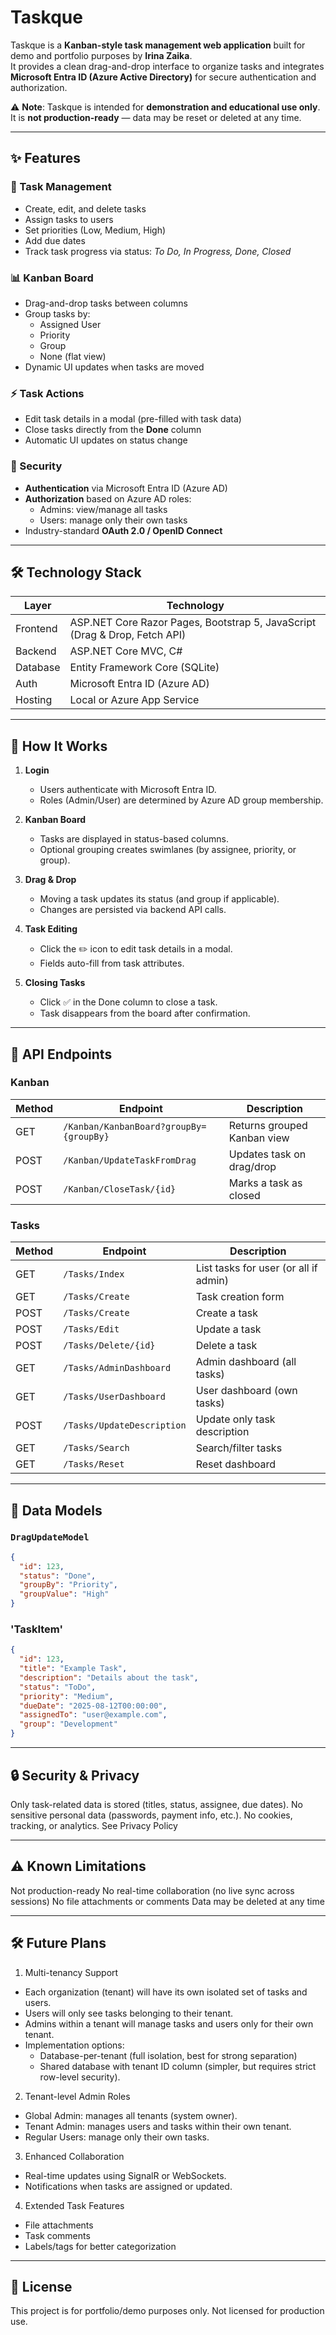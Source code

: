 ﻿# Taskque

Taskque is a **Kanban-style task management web application** built for demo and portfolio purposes by **Irina Zaika**.  
It provides a clean drag-and-drop interface to organize tasks and integrates **Microsoft Entra ID (Azure Active Directory)** for secure authentication and authorization.

⚠️ **Note**: Taskque is intended for **demonstration and educational use only**.  
It is **not production-ready** — data may be reset or deleted at any time.

---

## ✨ Features

### 📝 Task Management
- Create, edit, and delete tasks
- Assign tasks to users
- Set priorities (Low, Medium, High)
- Add due dates
- Track task progress via status: *To Do, In Progress, Done, Closed*

### 📊 Kanban Board
- Drag-and-drop tasks between columns
- Group tasks by:
  - Assigned User
  - Priority
  - Group
  - None (flat view)
- Dynamic UI updates when tasks are moved

### ⚡ Task Actions
- Edit task details in a modal (pre-filled with task data)
- Close tasks directly from the **Done** column
- Automatic UI updates on status change

### 🔐 Security
- **Authentication** via Microsoft Entra ID (Azure AD)
- **Authorization** based on Azure AD roles:
  - Admins: view/manage all tasks
  - Users: manage only their own tasks
- Industry-standard **OAuth 2.0 / OpenID Connect**

---

## 🛠 Technology Stack

| Layer       | Technology |
|-------------|------------|
| Frontend    | ASP.NET Core Razor Pages, Bootstrap 5, JavaScript (Drag & Drop, Fetch API) |
| Backend     | ASP.NET Core MVC, C# |
| Database    | Entity Framework Core (SQLite) |
| Auth        | Microsoft Entra ID (Azure AD) |
| Hosting     | Local or Azure App Service |

---

## 🚀 How It Works

1. **Login**  
   - Users authenticate with Microsoft Entra ID.  
   - Roles (Admin/User) are determined by Azure AD group membership.

2. **Kanban Board**  
   - Tasks are displayed in status-based columns.  
   - Optional grouping creates swimlanes (by assignee, priority, or group).

3. **Drag & Drop**  
   - Moving a task updates its status (and group if applicable).  
   - Changes are persisted via backend API calls.

4. **Task Editing**  
   - Click the ✏️ icon to edit task details in a modal.  
   - Fields auto-fill from task attributes.

5. **Closing Tasks**  
   - Click ✅ in the Done column to close a task.  
   - Task disappears from the board after confirmation.

---

## 📡 API Endpoints

### Kanban
| Method | Endpoint | Description |
|--------|----------|-------------|
| GET    | `/Kanban/KanbanBoard?groupBy={groupBy}` | Returns grouped Kanban view |
| POST   | `/Kanban/UpdateTaskFromDrag` | Updates task on drag/drop |
| POST   | `/Kanban/CloseTask/{id}` | Marks a task as closed |

### Tasks
| Method | Endpoint | Description |
|--------|----------|-------------|
| GET    | `/Tasks/Index` | List tasks for user (or all if admin) |
| GET    | `/Tasks/Create` | Task creation form |
| POST   | `/Tasks/Create` | Create a task |
| POST   | `/Tasks/Edit` | Update a task |
| POST   | `/Tasks/Delete/{id}` | Delete a task |
| GET    | `/Tasks/AdminDashboard` | Admin dashboard (all tasks) |
| GET    | `/Tasks/UserDashboard` | User dashboard (own tasks) |
| POST   | `/Tasks/UpdateDescription` | Update only task description |
| GET    | `/Tasks/Search` | Search/filter tasks |
| GET    | `/Tasks/Reset` | Reset dashboard |

---

## 📂 Data Models

### `DragUpdateModel`
```json
{
  "id": 123,
  "status": "Done",
  "groupBy": "Priority",
  "groupValue": "High"
}
```
### 'TaskItem'
```json
{
  "id": 123,
  "title": "Example Task",
  "description": "Details about the task",
  "status": "ToDo",
  "priority": "Medium",
  "dueDate": "2025-08-12T00:00:00",
  "assignedTo": "user@example.com",
  "group": "Development"
}
```

---

## 🔒 Security & Privacy

Only task-related data is stored (titles, status, assignee, due dates).
No sensitive personal data (passwords, payment info, etc.).
No cookies, tracking, or analytics.
See Privacy Policy

---

## ⚠️ Known Limitations

Not production-ready
No real-time collaboration (no live sync across sessions)
No file attachments or comments
Data may be deleted at any time

---

## 🛠 Future Plans
1. Multi-tenancy Support

- Each organization (tenant) will have its own isolated set of tasks and users.
- Users will only see tasks belonging to their tenant.
- Admins within a tenant will manage tasks and users only for their own tenant.
- Implementation options:
	- Database-per-tenant (full isolation, best for strong separation)
	- Shared database with tenant ID column (simpler, but requires strict row-level security).

2. Tenant-level Admin Roles

- Global Admin: manages all tenants (system owner).
- Tenant Admin: manages users and tasks within their own tenant.
- Regular Users: manage only their own tasks.

3. Enhanced Collaboration

- Real-time updates using SignalR or WebSockets.
- Notifications when tasks are assigned or updated.

4. Extended Task Features

- File attachments
- Task comments
- Labels/tags for better categorization

---

## 📖 License

This project is for portfolio/demo purposes only.
Not licensed for production use.
